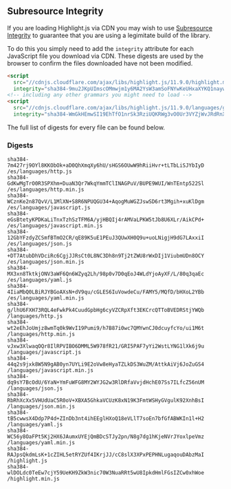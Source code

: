 ## Subresource Integrity

If you are loading Highlight.js via CDN you may wish to use [Subresource Integrity](https://developer.mozilla.org/en-US/docs/Web/Security/Subresource_Integrity) to guarantee that you are using a legimitate build of the library.

To do this you simply need to add the `integrity` attribute for each JavaScript file you download via CDN. These digests are used by the browser to confirm the files downloaded have not been modified.

```html
<script
  src="//cdnjs.cloudflare.com/ajax/libs/highlight.js/11.9.0/highlight.min.js"
  integrity="sha384-9mu2JKpUImscOMmwjm1y6MA2YsW3amSoFNYwKeUHxaXYKQ1naywWmamEGMdviEen"></script>
<!-- including any other grammars you might need to load -->
<script
  src="//cdnjs.cloudflare.com/ajax/libs/highlight.js/11.9.0/languages/go.min.js"
  integrity="sha384-WmGkHEmwSI19EhTfO1nrSk3RziUQKRWg3vO0Ur3VYZjWvJRdRnX4/scQg+S2w1fI"></script>
```

The full list of digests for every file can be found below.

### Digests

```
sha384-7m427rj9OYl8KKObOk+aD0QhXmqXy6hU/sHGS6OUwW9hRiiHvr+tLTbLiSJYbIyD /es/languages/http.js
sha384-GdKwMgTrO0R3SPXhm+DuaN3Qr7WkqYmmTClINAGPuV/BUPE9WUI/WnTEntp522Sl /es/languages/http.min.js
sha384-WCznKe2n87QvV/L1MlXN+S8R6NPUQGU34+AqogMuWGZJswSD6rt3Mgih+xuKlDgm /es/languages/javascript.js
sha384-eGsBtetyKPDKaLiTnxTzhSzTFM6A/yjHBQIj4rAMVaLPKW5tJb8U6XLr/AikCPd+ /es/languages/javascript.min.js
sha384-12GbYFzdyZCSmfBTmO2CR/qE89K5uE1PEuJ3QUwXH0Q9u+uoLNigjH9dG7LAxxiI /es/languages/json.js
sha384-+DT7AtubDhVDciRc6CgjJJRsCt0L8NC3Dh8n9Tj2tZWU8rWxDIj1ViubmUDn8OCY /es/languages/json.min.js
sha384-MX3xn8TktkjONV3aWF6Qn6WZyq2Lh/98p0v7D0qEoJ4WLdYjoAyXF/L/80q3qaEc /es/languages/yaml.js
sha384-4IiaMbQ0LBiRJYBGoAXsN+dV9qu/cGLES6IuVowdeCu/FAMY5/MQfD/bHXoL2YBb /es/languages/yaml.min.js
sha384-g/lhU6FXH73RQL4eFwkPk4CuudGpbHg6cyVZCRpXft3EKCrcQTToBVEDRStjYWQb /languages/http.js
sha384-wt2eEhJoUmjz8wmTq0k9WvI19Pumi9/h7B87i0wc7QMYwnCJ0dcuyfcYo/ui1M6t /languages/http.min.js
sha384-vJxw3XlwaqOQr8IlRPVIBO6DMML5W978fR21/GRI5PAF7yYi2WstLYNG1lXk6j9u /languages/javascript.js
sha384-44q2s9jxk8W5N9gAB0yn7UYLi9E2oVw8eHyaTZLkDS3WuZM/AttkAiVj6JoZuGS4 /languages/javascript.min.js
sha384-dq9sY7BcOdU/6YaN+YmFuWFG8MY2WYJG2w3RlDRfaVvjdHchE07Ss7ILfcZ56nUM /languages/json.js
sha384-RbRhXcXx5VHUdUaC5R0oV+XBXA5GhkaVCUzK8xN19K3FmtWSHyGVgulK92XnhBsI /languages/json.min.js
sha384-tB5cwwsX4Ddp7P4d+ZInDb3nt4ihEEglHXoQ18eVLlT7soEn7bfGfABWKIn1l+H2 /languages/yaml.js
sha384-WC56y8OaFPt5Kj2HX6JAumxUYEjQmBDcSTJy2pn/N8g7dg1hKjeNVrJYoxlpeVmz /languages/yaml.min.js
sha384-RAJpsQkdmLsK+1cZIHL5etRYZUf4IKrjJJ/cC8slX3XPxPEPHNLugaqouDAbzMaI /highlight.js
sha384-wlDOLdc0TeEw7cjY59UeKH9ZkW3nic70W3NuaRRt5wU8IpkdHmlFGsIZCw0xhWoe /highlight.min.js
```

